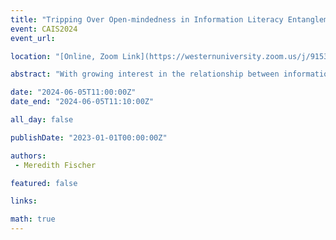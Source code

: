 ```yaml
---
title: "Tripping Over Open-mindedness in Information Literacy Entanglements: A Theoretical Shift"
event: CAIS2024
event_url: 

location: "[Online, Zoom Link](https://westernuniversity.zoom.us/j/91531028175)"

abstract: "With growing interest in the relationship between information literacy and intellectual virtue, the time is ripe for a closer look at open-mindedness. A traditional approach to the trait offers a limited perspective and does not fit well with a socio-cultural approach to information literacy. This presentation explores intra-active open-mindedness as an alternative account that lifts the trait out of the individual and places it in conversation with a socio-cultural approach."

date: "2024-06-05T11:00:00Z"
date_end: "2024-06-05T11:10:00Z"

all_day: false

publishDate: "2023-01-01T00:00:00Z"

authors:
 - Meredith Fischer

featured: false

links:

math: true
---
```


